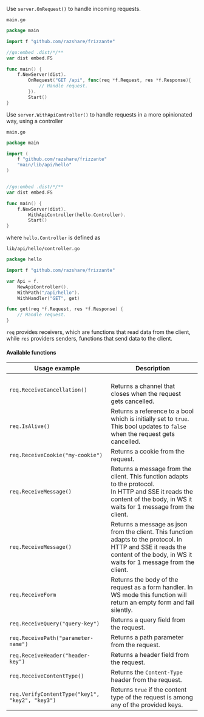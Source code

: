 Use `server.OnRequest()` to handle incoming requests.

`main.go`
```go
package main

import f "github.com/razshare/frizzante"

//go:embed .dist/*/**
var dist embed.FS

func main() {
	f.NewServer(dist).
        OnRequest("GET /api", func(req *f.Request, res *f.Response){
			// Handle request.
		}).
		Start()
}
```

Use `server.WithApiController()` to handle requests in a more opinionated way, using a controller

`main.go`
```go
package main

import (
	f "github.com/razshare/frizzante"
	"main/lib/api/hello"
)


//go:embed .dist/*/**
var dist embed.FS

func main() {
	f.NewServer(dist).
        WithApiController(hello.Controller).
        Start()
}
```

where `hello.Controller` is defined as

`lib/api/hello/controller.go`
```go
package hello

import f "github.com/razshare/frizzante"

var Api = f.
	NewApiController().
	WithPath("/api/hello").
	WithHandler("GET", get)

func get(req *f.Request, res *f.Response) {
	// Handle request.
}
```

`req` provides receivers, which are functions that read data from the client,
while `res` providers senders, functions that send data to the client.

#### Available functions

| Usage example | Description |
|-------|-------------|
`req.ReceiveCancellation()` | <br/>Returns a channel that closes when the request gets cancelled. |
`req.IsAlive()` | Returns a reference to a bool which is initially set to `true`.<br/>This bool updates to `false` when the request gets cancelled. |
`req.ReceiveCookie("my-cookie")` | Returns a cookie from the request. |
`req.ReceiveMessage()` | Returns a message from the client. This function adapts to the protocol.<br/>In HTTP and SSE it reads the content of the body, in WS it waits for 1 message from the client. |
`req.ReceiveMessage()` | Returns a message as json from the client. This function adapts to the protocol. In HTTP and SSE it reads the content of the body, in WS it waits for 1 message from the client. | |
`req.ReceiveForm` | Returns the body of the request as a form handler. In WS mode this function will return an empty form and fail silently. |
`req.ReceiveQuery("query-key")` | Returns a query field from the request. |
`req.ReceivePath("parameter-name")` | Returns a path parameter from the request. |
`req.ReceiveHeader("header-key")` | Returns a header field from the request. |
`req.ReceiveContentType()` | Returns the `Content-Type` header from the request. |
`req.VerifyContentType("key1", "key2", "key3")` | Returns `true` if the content type of the request is among any of the provided keys. |
